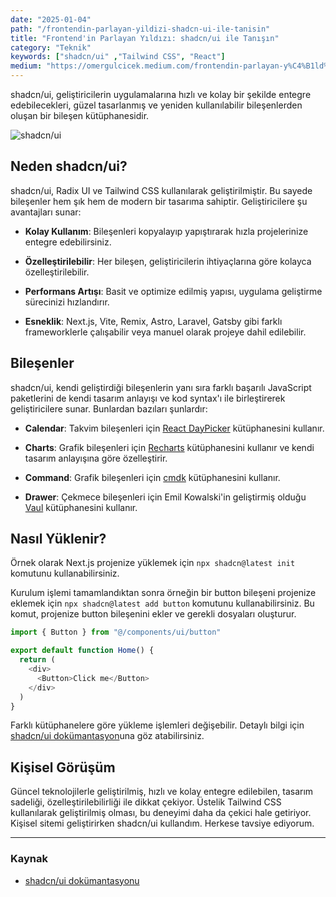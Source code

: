 ```yaml
---
date: "2025-01-04"
path: "/frontendin-parlayan-yildizi-shadcn-ui-ile-tanisin"
title: "Frontend'in Parlayan Yıldızı: shadcn/ui ile Tanışın"
category: "Teknik"
keywords: ["shadcn/ui" ,"Tailwind CSS", "React"]
medium: "https://omergulcicek.medium.com/frontendin-parlayan-y%C4%B1ld%C4%B1z%C4%B1-shadcn-ui-ile-tan%C4%B1%C5%9F%C4%B1n-d0e6b821b4ec"
---
```


shadcn/ui, geliştiricilerin uygulamalarına hızlı ve kolay bir şekilde entegre edebilecekleri, güzel tasarlanmış ve yeniden kullanılabilir bileşenlerden oluşan bir bileşen kütüphanesidir.

![shadcn/ui](/img/blog/2025-01-04/shadcn-ui.png)

## Neden shadcn/ui?

shadcn/ui, Radix UI ve Tailwind CSS kullanılarak geliştirilmiştir. Bu sayede bileşenler hem şık hem de modern bir tasarıma sahiptir. Geliştiricilere şu avantajları sunar:

* **Kolay Kullanım**: Bileşenleri kopyalayıp yapıştırarak hızla projelerinize entegre edebilirsiniz.

* **Özelleştirilebilir**: Her bileşen, geliştiricilerin ihtiyaçlarına göre kolayca özelleştirilebilir.

* **Performans Artışı**: Basit ve optimize edilmiş yapısı, uygulama geliştirme sürecinizi hızlandırır.

* **Esneklik**: Next.js, Vite, Remix, Astro, Laravel, Gatsby gibi farklı frameworklerle çalışabilir veya manuel olarak projeye dahil edilebilir.

## Bileşenler

shadcn/ui, kendi geliştirdiği bileşenlerin yanı sıra farklı başarılı JavaScript paketlerini de kendi tasarım anlayışı ve kod syntax'ı ile birleştirerek geliştiricilere sunar. Bunlardan bazıları şunlardır:

* **Calendar**: Takvim bileşenleri için <a href="https://daypicker.dev/" target="_blank" rel="noreferrer noopener">React DayPicker</a> kütüphanesini kullanır.

* **Charts**: Grafik bileşenleri için <a href="https://recharts.org/" target="_blank" rel="noreferrer noopener">Recharts</a> kütüphanesini kullanır ve kendi tasarım anlayışına göre özelleştirir.

* **Command**: Grafik bileşenleri için <a href="https://cmdk.paco.me/" target="_blank" rel="noreferrer noopener">cmdk</a> kütüphanesini kullanır.

* **Drawer**: Çekmece bileşenleri için Emil Kowalski'in geliştirmiş olduğu <a href="https://vaul.emilkowal.ski/" target="_blank" rel="noreferrer noopener">Vaul</a> kütüphanesini kullanır.


## Nasıl Yüklenir?

Örnek olarak Next.js projenize yüklemek için ```npx shadcn@latest init``` komutunu kullanabilirsiniz.

Kurulum işlemi tamamlandıktan sonra örneğin bir button bileşeni projenize eklemek için ```npx shadcn@latest add button``` komutunu kullanabilirsiniz. Bu komut, projenize button bileşenini ekler ve gerekli dosyaları oluşturur.

```javascript
import { Button } from "@/components/ui/button"

export default function Home() {
  return (
    <div>
      <Button>Click me</Button>
    </div>
  )
}
```

Farklı kütüphanelere göre yükleme işlemleri değişebilir. Detaylı bilgi için <a href="https://ui.shadcn.com/docs/installation" target="_blank" rel="noreferrer noopener">shadcn/ui dokümantasyon</a>una göz atabilirsiniz.

## Kişisel Görüşüm

Güncel teknolojilerle geliştirilmiş, hızlı ve kolay entegre edilebilen, tasarım sadeliği, özelleştirilebilirliği ile dikkat çekiyor. Üstelik Tailwind CSS kullanılarak geliştirilmiş olması, bu deneyimi daha da çekici hale getiriyor. Kişisel sitemi geliştirirken shadcn/ui kullandım. Herkese tavsiye ediyorum.

***

### Kaynak

- <a href="https://ui.shadcn.com/" target="_blank" rel="noreferrer noopener">shadcn/ui dokümantasyonu</a>
